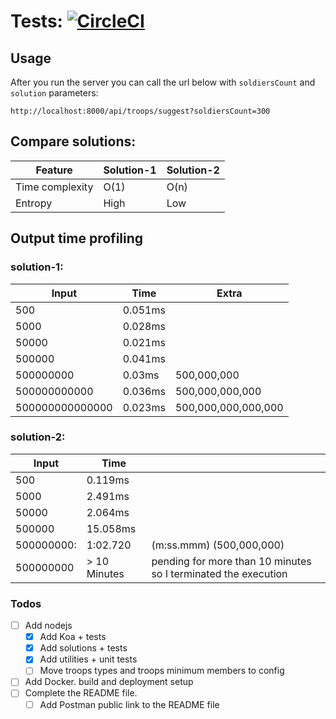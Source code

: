 # Tests: [![CircleCI](https://circleci.com/gh/rasadeghnasab/FillTheTroops.svg?style=svg)](https://circleci.com/gh/rasadeghnasab/FillTheTroops)

## Usage

After you run the server you can call the url below with `soldiersCount` and `solution` parameters:

```
http://localhost:8000/api/troops/suggest?soldiersCount=300
```

## Compare solutions:

| Feature         | Solution-1 | Solution-2 |
|-----------------|------------|------------|
| Time complexity | O(1)       | O(n)       |
| Entropy         | High       | Low        |

## Output time profiling

### solution-1:

| Input           | Time    | Extra               |
|-----------------|---------|---------------------|
| 500             | 0.051ms |                     |
| 5000            | 0.028ms |                     |
| 50000           | 0.021ms |                     |
| 500000          | 0.041ms |                     |
| 500000000       | 0.03ms  | 500,000,000         |
| 500000000000    | 0.036ms | 500,000,000,000     |
| 500000000000000 | 0.023ms | 500,000,000,000,000 |

### solution-2:

| Input      | Time         |                                                                |
|------------|--------------|----------------------------------------------------------------|
| 500        | 0.119ms      |                                                                |
| 5000       | 2.491ms      |                                                                |
| 50000      | 2.064ms      |                                                                |
| 500000     | 15.058ms     |                                                                |
| 500000000: | 1:02.720     | (m:ss.mmm) (500,000,000)                                       |
| 500000000  | > 10 Minutes | pending for more than 10 minutes so I terminated the execution |

### Todos
- [ ] Add nodejs
    - [x] Add Koa + tests
    - [x] Add solutions + tests
    - [x] Add utilities + unit tests
    - [ ] Move troops types and troops minimum members to config
- [ ] Add Docker. build and deployment setup
- [ ] Complete the README file.
    - [ ] Add Postman public link to the README file
